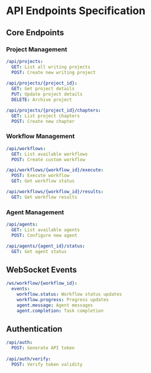 # API Endpoints Specification

## Core Endpoints

### Project Management
```yaml
/api/projects:
  GET: List all writing projects
  POST: Create new writing project
  
/api/projects/{project_id}:
  GET: Get project details
  PUT: Update project details
  DELETE: Archive project

/api/projects/{project_id}/chapters:
  GET: List project chapters
  POST: Create new chapter
```

### Workflow Management
```yaml
/api/workflows:
  GET: List available workflows
  POST: Create custom workflow

/api/workflows/{workflow_id}/execute:
  POST: Execute workflow
  GET: Get workflow status

/api/workflows/{workflow_id}/results:
  GET: Get workflow results
```

### Agent Management
```yaml
/api/agents:
  GET: List available agents
  POST: Configure new agent

/api/agents/{agent_id}/status:
  GET: Get agent status
```

## WebSocket Events
```yaml
/ws/workflow/{workflow_id}:
  events:
    workflow.status: Workflow status updates
    workflow.progress: Progress updates
    agent.message: Agent messages
    agent.completion: Task completion
```

## Authentication
```yaml
/api/auth:
  POST: Generate API token
  
/api/auth/verify:
  POST: Verify token validity
```